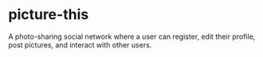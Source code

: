 # picture-this
A photo-sharing social network where a user can register, edit their profile, post pictures, and interact with other users.
